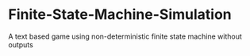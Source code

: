 # Finite-State-Machine-Simulation
A text based game using non-deterministic finite state machine without outputs
